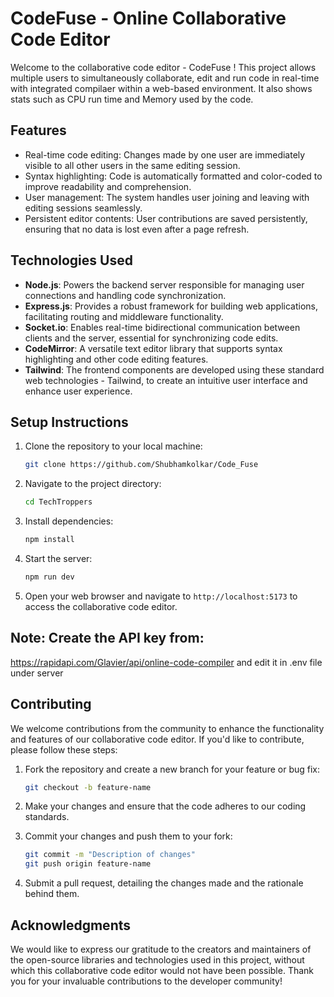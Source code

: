 # CodeFuse - Online Collaborative Code Editor

Welcome to the collaborative code editor - CodeFuse ! This project allows multiple users to simultaneously collaborate, edit and run code in real-time with integrated compilaer within a web-based environment. It also shows stats such as CPU run time and Memory used by the code. 

## Features

- Real-time code editing: Changes made by one user are immediately visible to all other users in the same editing session.
- Syntax highlighting: Code is automatically formatted and color-coded to improve readability and comprehension.
- User management: The system handles user joining and leaving with editing sessions seamlessly.
- Persistent editor contents: User contributions are saved persistently, ensuring that no data is lost even after a page refresh.

  



## Technologies Used

- **Node.js**: Powers the backend server responsible for managing user connections and handling code synchronization.
- **Express.js**: Provides a robust framework for building web applications, facilitating routing and middleware functionality.
- **Socket.io**: Enables real-time bidirectional communication between clients and the server, essential for synchronizing code edits.
- **CodeMirror**: A versatile text editor library that supports syntax highlighting and other code editing features.
- **Tailwind**: The frontend components are developed using these standard web technologies - Tailwind, to create an intuitive user interface and enhance user experience.

## Setup Instructions

1. Clone the repository to your local machine:

    ```bash
    git clone https://github.com/Shubhamkolkar/Code_Fuse
    ```

2. Navigate to the project directory:

    ```bash
    cd TechTroppers
    ```

3. Install dependencies:

    ```bash
    npm install
    ```

4. Start the server:

    ```bash
    npm run dev
    ```

5. Open your web browser and navigate to `http://localhost:5173` to access the collaborative code editor.



## Note: Create the API key from: 
https://rapidapi.com/Glavier/api/online-code-compiler
and edit it in .env file under server


## Contributing

We welcome contributions from the community to enhance the functionality and features of our collaborative code editor. If you'd like to contribute, please follow these steps:

1. Fork the repository and create a new branch for your feature or bug fix:

    ```bash
    git checkout -b feature-name
    ```

2. Make your changes and ensure that the code adheres to our coding standards.

3. Commit your changes and push them to your fork:

    ```bash
    git commit -m "Description of changes"
    git push origin feature-name
    ```

4. Submit a pull request, detailing the changes made and the rationale behind them.

## Acknowledgments

We would like to express our gratitude to the creators and maintainers of the open-source libraries and technologies used in this project, without which this collaborative code editor would not have been possible. Thank you for your invaluable contributions to the developer community!
